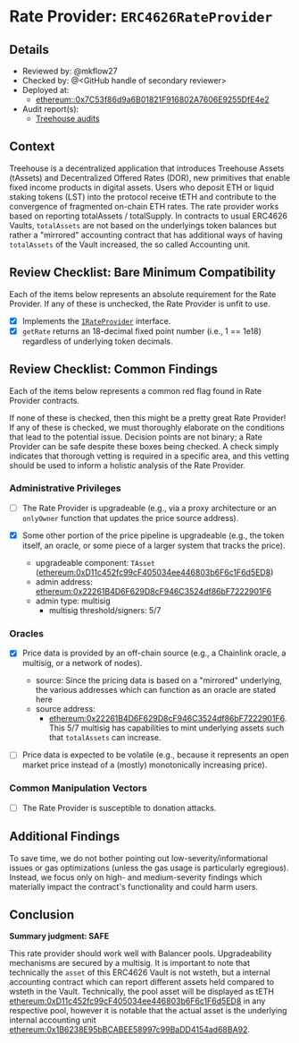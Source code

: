 # Rate Provider: `ERC4626RateProvider`

## Details
- Reviewed by: @mkflow27
- Checked by: @\<GitHub handle of secondary reviewer\>
- Deployed at:
    - [ethereum::0x7C53f86d9a6B01821F916802A7606E9255DfE4e2](https://etherscan.io/address/0x7C53f86d9a6B01821F916802A7606E9255DfE4e2)
- Audit report(s):
    - [Treehouse audits](https://github.com/treehouse-gaia/audit-report)

## Context
Treehouse is a decentralized application that introduces Treehouse Assets (tAssets) and Decentralized Offered Rates (DOR), new primitives that enable fixed income products in digital assets. Users who deposit ETH or liquid staking tokens (LST) into the protocol receive tETH and contribute to the convergence of fragmented on-chain ETH rates. The rate provider works based on reporting totalAssets / totalSupply. In contracts to usual ERC4626 Vaults, `totalAssets` are not based on the underlyings token balances but rather a "mirrored" accounting contract that has additional ways of having `totalAssets` of the Vault increased, the so called Accounting unit.

## Review Checklist: Bare Minimum Compatibility
Each of the items below represents an absolute requirement for the Rate Provider. If any of these is unchecked, the Rate Provider is unfit to use.

- [x] Implements the [`IRateProvider`](https://github.com/balancer/balancer-v2-monorepo/blob/bc3b3fee6e13e01d2efe610ed8118fdb74dfc1f2/pkg/interfaces/contracts/pool-utils/IRateProvider.sol) interface.
- [x] `getRate` returns an 18-decimal fixed point number (i.e., 1 == 1e18) regardless of underlying token decimals.

## Review Checklist: Common Findings
Each of the items below represents a common red flag found in Rate Provider contracts.

If none of these is checked, then this might be a pretty great Rate Provider! If any of these is checked, we must thoroughly elaborate on the conditions that lead to the potential issue. Decision points are not binary; a Rate Provider can be safe despite these boxes being checked. A check simply indicates that thorough vetting is required in a specific area, and this vetting should be used to inform a holistic analysis of the Rate Provider.

### Administrative Privileges
- [ ] The Rate Provider is upgradeable (e.g., via a proxy architecture or an `onlyOwner` function that updates the price source address).

- [x] Some other portion of the price pipeline is upgradeable (e.g., the token itself, an oracle, or some piece of a larger system that tracks the price).
    - upgradeable component: `TAsset` ([ethereum:0xD11c452fc99cF405034ee446803b6F6c1F6d5ED8](https://etherscan.io/address/0xD11c452fc99cF405034ee446803b6F6c1F6d5ED8#readProxyContract))
    - admin address: [ethereum:0x22261B4D6F629D8cF946C3524df86bF7222901F6](https://etherscan.io/address/0x22261B4D6F629D8cF946C3524df86bF7222901F6)
    - admin type: multisig
        - multisig threshold/signers: 5/7

### Oracles
- [x] Price data is provided by an off-chain source (e.g., a Chainlink oracle, a multisig, or a network of nodes).
    - source: Since the pricing data is based on a "mirrored" underlying, the various addresses which can function as an oracle are stated here
    - source address: 
        - [ethereum:0x22261B4D6F629D8cF946C3524df86bF7222901F6](https://etherscan.io/address/0x22261B4D6F629D8cF946C3524df86bF7222901F6). This 5/7 multisig has capabilities to mint underlying assets such that `totalAssets` can increase. 

- [ ] Price data is expected to be volatile (e.g., because it represents an open market price instead of a (mostly) monotonically increasing price).

### Common Manipulation Vectors
- [ ] The Rate Provider is susceptible to donation attacks.

## Additional Findings
To save time, we do not bother pointing out low-severity/informational issues or gas optimizations (unless the gas usage is particularly egregious). Instead, we focus only on high- and medium-severity findings which materially impact the contract's functionality and could harm users.

## Conclusion
**Summary judgment: SAFE**

This rate provider should work well with Balancer pools. Upgradeability mechanisms are secured by a multisig. It is important to note that technically the `asset` of this ERC4626 Vault is not wsteth, but a internal accounting contract which can report different assets held compared to wsteth in the Vault. Technically, the pool asset will be displayed as tETH [ethereum:0xD11c452fc99cF405034ee446803b6F6c1F6d5ED8](https://etherscan.io/address/0xD11c452fc99cF405034ee446803b6F6c1F6d5ED8#readProxyContract) in any respective pool, however it is notable that the actual asset is the underlying internal accounting unit [ethereum:0x1B6238E95bBCABEE58997c99BaDD4154ad68BA92](https://etherscan.io/address/0x1B6238E95bBCABEE58997c99BaDD4154ad68BA92).
